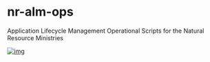 # nr-alm-ops
Application Lifecycle Management Operational Scripts for the Natural Resource Ministries

[![img](https://img.shields.io/badge/Lifecycle-Experimental-339999)](https://https://github.com/bcgov/nr-alm-ops/blob/playing-with-badges/README.md)
